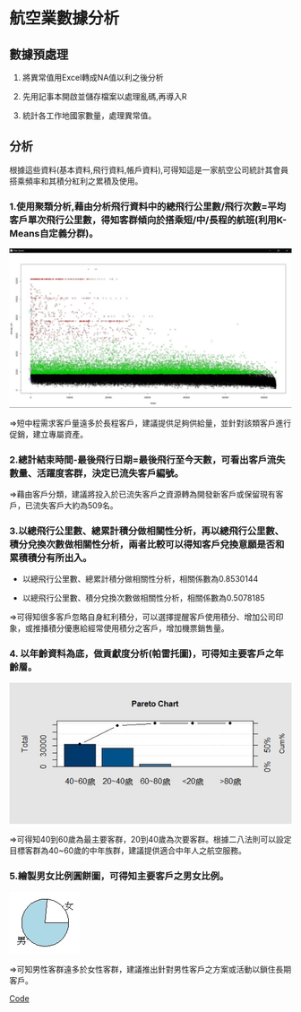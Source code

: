 # 航空業數據分析

## 數據預處理

1. 將異常值用Excel轉成NA值以利之後分析

2. 先用記事本開啟並儲存檔案以處理亂碼,再導入R

3. 統計各工作地國家數量，處理異常值。

## 分析

根據這些資料(基本資料,飛行資料,帳戶資料),可得知這是一家航空公司統計其會員搭乘頻率和其積分紅利之累積及使用。

### 1.使用聚類分析,藉由分析飛行資料中的總飛行公里數/飛行次數=平均客戶單次飛行公里數，得知客群傾向於搭乘短/中/長程的航班(利用K-Means自定義分群)。

![image](https://github.com/jason-28/Learning-Note/blob/main/R/%E8%88%AA%E7%A9%BA%E6%A5%AD%E6%95%B8%E6%93%9A%E5%88%86%E6%9E%90/img/1.jpg)

=>短中程需求客戶量遠多於長程客戶，建議提供足夠供給量，並針對該類客戶進行促銷，建立專屬資產。

### 2.總計結束時間-最後飛行日期=最後飛行至今天數，可看出客戶流失數量、活躍度客群，決定已流失客戶編號。

=>藉由客戶分類，建議將投入於已流失客戶之資源轉為開發新客戶或保留現有客戶，已流失客戶大約為509名。

### 3.以總飛行公里數、總累計積分做相關性分析，再以總飛行公里數、積分兌換次數做相關性分析，兩者比較可以得知客戶兌換意願是否和累積積分有所出入。

* 以總飛行公里數、總累計積分做相關性分析，相關係數為0.8530144

* 以總飛行公里數、積分兌換次數做相關性分析，相關係數為0.5078185

=>可得知很多客戶忽略自身紅利積分，可以選擇提醒客戶使用積分、增加公司印象，或推播積分優惠給經常使用積分之客戶，增加機票銷售量。

### 4. 以年齡資料為底，做貢獻度分析(帕雷托圖)，可得知主要客戶之年齡層。

![image](https://github.com/jason-28/Learning-Note/blob/main/R/%E8%88%AA%E7%A9%BA%E6%A5%AD%E6%95%B8%E6%93%9A%E5%88%86%E6%9E%90/img/2.jpg)

=>可得知40到60歲為最主要客群，20到40歲為次要客群。根據二八法則可以設定目標客群為40~60歲的中年族群，建議提供適合中年人之航空服務。

### 5.繪製男女比例圓餅圖，可得知主要客戶之男女比例。

![image](https://github.com/jason-28/Learning-Note/blob/main/R/%E8%88%AA%E7%A9%BA%E6%A5%AD%E6%95%B8%E6%93%9A%E5%88%86%E6%9E%90/img/3.png)

=>可知男性客群遠多於女性客群，建議推出針對男性客戶之方案或活動以鎖住長期客戶。

[Code](https://github.com/jason-28/Learning-Note/blob/main/R/%E8%88%AA%E7%A9%BA%E6%A5%AD%E6%95%B8%E6%93%9A%E5%88%86%E6%9E%90/%E6%9C%9F%E6%9C%AB%E5%A0%B1%E5%91%8A.R)
